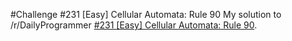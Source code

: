 #Challenge #231 [Easy] Cellular Automata: Rule 90
My solution to /r/DailyProgrammer [#231 [Easy] Cellular Automata: Rule 90](https://www.reddit.com/r/dailyprogrammer/comments/3jz8tt/20150907_challenge_213_easy_cellular_automata/).